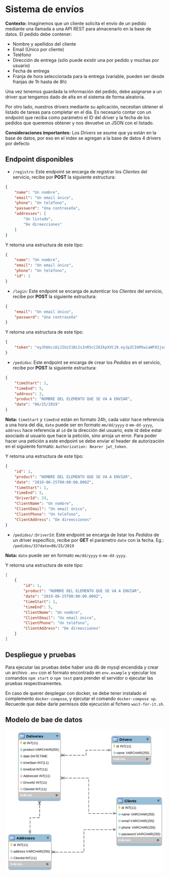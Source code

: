 # Sistema de envíos

**Contexto:** Imaginemos que un cliente solicita el envío de un pedido mediante una llamada a una API REST para almacenarlo en la base de datos. El pedido debe contener:

* Nombre y apellidos del cliente
* Email (Único por cliente)
* Teléfono
* Dirección de entrega (sólo puede existir una por pedido y muchas por usuario)
* Fecha de entrega
* Franja de hora seleccionada para la entrega (variable, pueden ser desde franjas de 1h hasta de 8h)

Una vez tenemos guardada la información del pedido, debe asignarse a un driver que tengamos dado de alta en el sistema de forma aleatoria.

Por otro lado, nuestros drivers mediante su aplicación, necesitan obtener el listado de tareas para completar en el día. Es necesario contar con un endpoint que reciba como parámetro el ID del driver y la fecha de los pedidos que queremos obtener y nos devuelve un JSON con el listado.

**Consideraciones importantes:** Los *Drivers* se asume que ya están en la base de datos, por eso en el index se agregan a la base de datos 4 drivers por defecto

## Endpoint disponibles

* `/registro`: Este endpoint se encarga de registrar los *Clientes* del servicio, recibe por **POST** la siguiente estructura:

```json
{
    "name": "Un nombre",
    "email": "Un email único",
    "phone": "Un teléfono",
    "password": "Una contraseña",
    "addresses": [
        "Un listado",
        "De direecciones"
    ]
}
```

Y retorna una estructura de este tipo:

```json
{
    "name": "Un nombre",
    "email": "Un email único",
    "phone": "Un teléfono",
    "id": 1
}
```

* `/login`: Este endpoint se encarga de autenticar los *Clientes* del servicio, recibe por **POST** la siguiente estructura:

```json
{
    "email": "Un email único",
    "password": "Una contraseña"
}
```

Y retorna una estructura de este tipo:

```json
{
    "token": "eyJhbGciOiJIUzI1NiIsInR5cCI6IkpXVCJ9.eyJpZCI6MSwiaWF0IjoxNTYwNjE1ODUzfQ.9ZJ0stbD6CTW-M6Yi7864rvWJyK7CKjSVHtwjqOBX-o"
}
```

* `/pedidos`: Este endpoint se encarga de crear los *Pedidos* en el servicio, recibe por **POST** la siguiente estructura:

```json
{
	"timeStart": 1,
	"timeEnd": 5,
	"address": 2,
	"product": "NOMBRE DEL ELEMENTO QUE SE VA A ENVIAR",
	"date": "06/25/2019"
}
```
**Nota:** `timeStart` y `timeEnd` están en formato 24h, cada valor hace referencia a una hora del día, `date` puede ser en formato `mm/dd/yyyy` o `mm-dd-yyyy`, `address` hace referencia al `id` de la dirección del usuario, este id debe estar asociado al usuario que hace la petición, sino arroja un error.
Para poder hacer una petición a este endpoint se debe enviar el header de autorización en el siguiente formato: `Authorization: Bearer jwt_token`.

Y retorna una estructura de este tipo:

```json
{
    "id": 1,
    "product": "NOMBRE DEL ELEMENTO QUE SE VA A ENVIAR",
    "date": "2019-06-25T00:00:00.000Z",
    "timeStart": 1,
    "timeEnd": 5,
    "DriverId": 33,
    "ClientName": "Un nombre",
    "ClientEmail": "Un email único",
    "ClientPhone": "Un teléfono",
    "ClientAddress": "De direecciones"
}
```

* `/pedidos/:DriverId`: Este endpoint se encarga de listar los *Pedidos* de un driver específico, recibe por **GET** el parámetro `date` con la fecha.
Eg.: `/pedidos/33?date=06/25/2019`

**Nota:** `date` puede ser en formato `mm/dd/yyyy` o `mm-dd-yyyy`.

Y retorna una estructura de este tipo:

```json
[
    {
        "id": 1,
        "product": "NOMBRE DEL ELEMENTO QUE SE VA A ENVIAR",
        "date": "2019-06-25T00:00:00.000Z",
        "timeStart": 1,
        "timeEnd": 5,
        "ClientName": "Un nombre",
        "ClientEmail": "Un email único",
        "ClientPhone": "Un teléfono",
        "ClientAddress": "De direecciones"
    }
]
```

## Despliegue y pruebas

Para ejecutar las pruebas debe haber una db de mysql encendida y crear un archivo `.env` con el formato encontrado en `env.example` y ejecutar los comandos `npm start` o `npm test` para prender el servidor o ejecutar las pruebas respectivamentes.

En caso de querer desplegar con docker, se debe tener instalado el complemento `docker-compose`, y ejecutar el comando `docker-compose up`. Recuerde que debe darle permisos dde ejecución al fichero `wait-for-it.sh`.

## Modelo de bae de datos

![Modelo de bae de datos](https://github.com/Dario0117/delivery-system/blob/master/db.png)